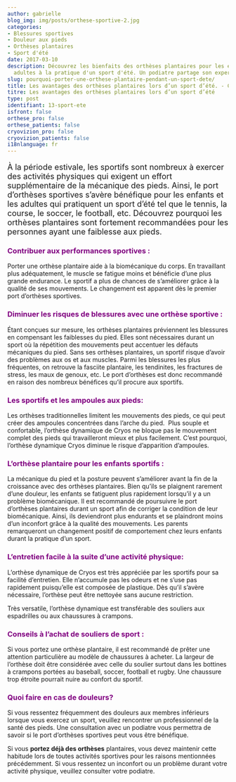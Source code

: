 ```yaml
---
author: gabrielle
blog_img: img/posts/orthese-sportive-2.jpg
categories:
- Blessures sportives
- Douleur aux pieds
- Orthèses plantaires
- Sport d'été
date: 2017-03-10
description: Découvrez les bienfaits des orthèses plantaires pour les enfants et les
  adultes à la pratique d'un sport d'été. Un podiatre partage son expertise.
slug: pourquoi-porter-une-orthese-plantaire-pendant-un-sport-dete/
title: Les avantages des orthèses plantaires lors d’un sport d’été. - Cryos Technologies
titre: Les avantages des orthèses plantaires lors d’un sport d’été
type: post
identifiant: 13-sport-ete
isfront: false
orthese_pro: false
orthese_patients: false
cryovizion_pro: false
cryovizion_patients: false
i18nlanguage: fr
---
```


<p style="font-size: 18px;">À la période estivale, les sportifs sont nombreux à exercer des activités physiques qui exigent un effort supplémentaire de la mécanique des pieds. Ainsi, le port d’orthèses sportives s’avère bénéfique pour les enfants et les adultes qui pratiquent un sport d’été tel que le tennis, la course, le soccer, le football, etc. Découvrez pourquoi les orthèses plantaires sont fortement recommandées pour les personnes ayant une faiblesse aux pieds.</p>
<h3 style="color: #800080;">Contribuer aux performances sportives :</h3>
Porter une orthèse plantaire aide à la biomécanique du corps. En travaillant plus adéquatement, le muscle se fatigue moins et bénéficie d’une plus grande endurance. Le sportif a plus de chances de s’améliorer grâce à la qualité de ses mouvements. Le changement est apparent dès le premier port d’orthèses sportives.

<h3 style="color: #800080;">Diminuer les risques de blessures avec une orthèse sportive :</h3>
Étant conçues sur mesure, les orthèses plantaires préviennent les blessures en compensant les faiblesses du pied. Elles sont nécessaires durant un sport où la répétition des mouvements peut accentuer les défauts mécaniques du pied. Sans ses orthèses plantaires, un sportif risque d’avoir des problèmes aux os et aux muscles. Parmi les blessures les plus fréquentes, on retrouve la fasciite plantaire, les tendinites, les fractures de stress, les maux de genoux, etc. Le port d’orthèses est donc recommandé en raison des nombreux bénéfices qu’il procure aux sportifs.

<h3 style="color: #800080;">Les sportifs et les ampoules aux pieds:</h3>
Les orthèses traditionnelles limitent les mouvements des pieds, ce qui peut créer des ampoules concentrées dans l’arche du pied.  Plus souple et confortable, l’orthèse dynamique de Cryos ne bloque pas le mouvement complet des pieds qui travailleront mieux et plus facilement. C’est pourquoi, l’orthèse dynamique Cryos diminue le risque d’apparition d’ampoules.

<h3 style="color: #800080;">L’orthèse plantaire pour les enfants sportifs :</h3>
La mécanique du pied et la posture peuvent s’améliorer avant la fin de la croissance avec des orthèses plantaires. Bien qu’ils se plaignent rarement d’une douleur, les enfants se fatiguent plus rapidement lorsqu’il y a un problème biomécanique. Il est recommandé de poursuivre le port d’orthèses plantaires durant un sport afin de corriger la condition de leur biomécanique. Ainsi, ils deviendront plus endurants et se plaindront moins d’un inconfort grâce à la qualité des mouvements. Les parents remarqueront un changement positif de comportement chez leurs enfants durant la pratique d’un sport.

<h3 style="color: #800080;">L’entretien facile à la suite d’une activité physique:</h3>
L’orthèse dynamique de Cryos est très appréciée par les sportifs pour sa facilité d’entretien. Elle n’accumule pas les odeurs et ne s’use pas rapidement puisqu’elle est composée de plastique. Dès qu’il s’avère nécessaire, l’orthèse peut être nettoyée sans aucune restriction.

Très versatile, l’orthèse dynamique est transférable des souliers aux espadrilles ou aux chaussures à crampons.

<h3 style="color: #800080;">Conseils à l’achat de souliers de sport :</h3>
Si vous portez une orthèse plantaire, il est recommandé de prêter une attention particulière au modèle de chaussures à acheter. La largeur de l’orthèse doit être considérée avec celle du soulier surtout dans les bottines à crampons portées au baseball, soccer, football et rugby. Une chaussure trop étroite pourrait nuire au confort du sportif.

<h3 style="color: #800080;">Quoi faire en cas de douleurs?</h3>
Si vous ressentez fréquemment des douleurs aux membres inférieurs lorsque vous exercez un sport, veuillez rencontrer un professionnel de la santé des pieds. Une consultation avec un podiatre vous permettra de savoir si le port d’orthèses sportives peut vous être bénéfique.

Si vous <b>portez déjà des orthèses</b> plantaires, vous devez maintenir cette habitude lors de toutes activités sportives pour les raisons mentionnées précédemment. Si vous ressentez un inconfort ou un problème durant votre activité physique, veuillez consulter votre podiatre.
